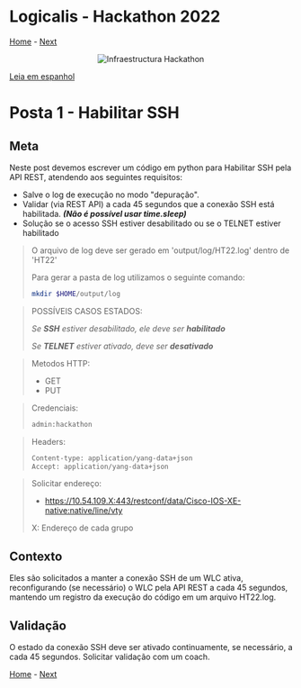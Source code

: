 # Logicalis - Hackathon 2022

[Home](../README_P.md) - [Next](P2_P.md)

<p align="center">
  <img src="infraTW.png" alt="Infraestructura Hackathon"/>
</p>

[Leia em espanhol](P1_P.md)

# Posta 1 - Habilitar SSH
## Meta
Neste post devemos escrever um código em python para Habilitar SSH pela API REST, atendendo aos seguintes requisitos:

* Salve o log de execução no modo "depuração".
* Validar (via REST API) a cada 45 segundos que a conexão SSH está habilitada. ***(Não é possível usar time.sleep)***
* Solução se o acesso SSH estiver desabilitado ou se o TELNET estiver habilitado



> O arquivo de log deve ser gerado em 'output/log/HT22.log' dentro de 'HT22'
>
> Para gerar a pasta de log utilizamos o seguinte comando:
> ~~~bash
> mkdir $HOME/output/log
> ~~~


> POSSÍVEIS CASOS ESTADOS:
>
> *Se **SSH** estiver desabilitado, ele deve ser **habilitado***
> 
> *Se **TELNET** estiver ativado, deve ser **desativado***


> Metodos HTTP:
> - GET
> - PUT


> Credenciais:
> ~~~bash
> admin:hackathon
> ~~~


> Headers:
>  ~~~bash
> Content-type: application/yang-data+json 
> Accept: application/yang-data+json
> ~~~


> Solicitar endereço: 
> -  https://10.54.109.X:443/restconf/data/Cisco-IOS-XE-native:native/line/vty
> 
> X: Endereço de cada grupo
> 

## Contexto

Eles são solicitados a manter a conexão SSH de um WLC ativa, reconfigurando (se necessário) o WLC pela API REST a cada 45 segundos, mantendo um registro da execução do código em um arquivo HT22.log.

## Validação

O estado da conexão SSH deve ser ativado continuamente, se necessário, a cada 45 segundos. Solicitar validação com um coach.

[Home](../README_P.md) - [Next](P2_P.md)

